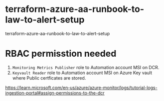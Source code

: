 # terraform-azure-aa-runbook-to-law-to-alert-setup
terraform-azure-aa-runbook-to-law-to-alert-setup


# RBAC permisstion needed

1. `Monitoring Metrics Publisher` role to Automation account MSI on DCR.
2. `Keyvault Reader` role to Automation account MSI on Azure Key vault where Public certficates are stored. 

https://learn.microsoft.com/en-us/azure/azure-monitor/logs/tutorial-logs-ingestion-portal#assign-permissions-to-the-dcr
